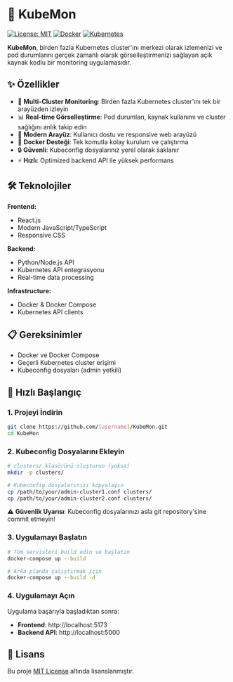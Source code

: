 # 🚀 KubeMon

[![License: MIT](https://img.shields.io/badge/License-MIT-yellow.svg)](https://opensource.org/licenses/MIT)
[![Docker](https://img.shields.io/badge/Docker-Supported-blue.svg)](https://www.docker.com/)
[![Kubernetes](https://img.shields.io/badge/Kubernetes-Compatible-green.svg)](https://kubernetes.io/)

**KubeMon**, birden fazla Kubernetes cluster'ını merkezi olarak izlemenizi ve pod durumlarını gerçek zamanlı olarak görselleştirmenizi sağlayan açık kaynak kodlu bir monitoring uygulamasıdır.

## ✨ Özellikler

- 🔄 **Multi-Cluster Monitoring**: Birden fazla Kubernetes cluster'ını tek bir arayüzden izleyin
- 📊 **Real-time Görselleştirme**: Pod durumları, kaynak kullanımı ve cluster sağlığını anlık takip edin
- 🎨 **Modern Arayüz**: Kullanıcı dostu ve responsive web arayüzü
- 🐳 **Docker Desteği**: Tek komutla kolay kurulum ve çalıştırma
- 🔒 **Güvenli**: Kubeconfig dosyalarınız yerel olarak saklanır
- ⚡ **Hızlı**: Optimized backend API ile yüksek performans

## 🛠️ Teknolojiler

**Frontend:**
- React.js
- Modern JavaScript/TypeScript
- Responsive CSS

**Backend:**
- Python/Node.js API
- Kubernetes API entegrasyonu
- Real-time data processing

**Infrastructure:**
- Docker & Docker Compose
- Kubernetes API clients

## 📋 Gereksinimler

- Docker ve Docker Compose
- Geçerli Kubernetes cluster erişimi
- Kubeconfig dosyaları (admin yetkili)

## 🚀 Hızlı Başlangıç

### 1. Projeyi İndirin

```bash
git clone https://github.com/[username]/KubeMon.git
cd KubeMon
```

### 2. Kubeconfig Dosyalarını Ekleyin

```bash
# clusters/ klasörünü oluşturun (yoksa)
mkdir -p clusters/

# Kubeconfig dosyalarınızı kopyalayın
cp /path/to/your/admin-cluster1.conf clusters/
cp /path/to/your/admin-cluster2.conf clusters/
```

⚠️ **Güvenlik Uyarısı**: Kubeconfig dosyalarınızı asla git repository'sine commit etmeyin!

### 3. Uygulamayı Başlatın

```bash
# Tüm servisleri build edin ve başlatın
docker-compose up --build

# Arka planda çalıştırmak için
docker-compose up --build -d
```

### 4. Uygulamayı Açın

Uygulama başarıyla başladıktan sonra:

- **Frontend**: http://localhost:5173
- **Backend API**: http://localhost:5000

## 📄 Lisans

Bu proje [MIT License](LICENSE) altında lisanslanmıştır.
